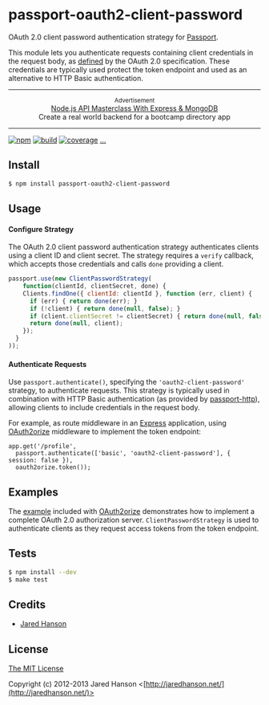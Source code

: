 # passport-oauth2-client-password

OAuth 2.0 client password authentication strategy for [Passport](https://github.com/jaredhanson/passport).

This module lets you authenticate requests containing client credentials in the
request body, as [defined](http://tools.ietf.org/html/draft-ietf-oauth-v2-27#section-2.3.1)
by the OAuth 2.0 specification.  These credentials are typically used protect
the token endpoint and used as an alternative to HTTP Basic authentication.

---

<p align="center">
  <sup>Advertisement</sup>
  <br>
  <a href="https://click.linksynergy.com/link?id=D*o7yui4/NM&offerid=507388.2609434&type=2&murl=https%3A%2F%2Fwww.udemy.com%2Fcourse%2Fnodejs-api-masterclass%2F&u1=Ius3vVkJ3XVRPjqYb7g5YZNfcwKVDaXt4Y3yy6cQe6YnPBuctE4XdNGVXalQgXP">Node.js API Masterclass With Express & MongoDB</a><br>Create a real world backend for a bootcamp directory app
</p>

---

[![npm](https://img.shields.io/npm/v/passport-oauth2-client-password.svg)](https://www.npmjs.com/package/passport-oauth2-client-password)
[![build](https://img.shields.io/travis/jaredhanson/passport-oauth2-client-password.svg)](https://travis-ci.org/jaredhanson/passport-oauth2-client-password)
[![coverage](https://img.shields.io/coveralls/jaredhanson/passport-oauth2-client-password.svg)](https://coveralls.io/github/jaredhanson/passport-oauth2-client-password)
[...](https://github.com/jaredhanson/passport-oauth2-client-password/wiki/Status)

## Install

```sh
$ npm install passport-oauth2-client-password
```

## Usage

#### Configure Strategy

The OAuth 2.0 client password authentication strategy authenticates clients
using a client ID and client secret.  The strategy requires a `verify` callback,
which accepts those credentials and calls `done` providing a client.

```js
passport.use(new ClientPasswordStrategy(
    function(clientId, clientSecret, done) {
    Clients.findOne({ clientId: clientId }, function (err, client) {
      if (err) { return done(err); }
      if (!client) { return done(null, false); }
      if (client.clientSecret != clientSecret) { return done(null, false); }
      return done(null, client);
    });
  }
));
```

#### Authenticate Requests

Use `passport.authenticate()`, specifying the `'oauth2-client-password'`
strategy, to authenticate requests.  This strategy is typically used in
combination with HTTP Basic authentication (as provided by [passport-http](https://github.com/jaredhanson/passport-http)),
allowing clients to include credentials in the request body.

For example, as route middleware in an [Express](http://expressjs.com/)
application, using [OAuth2orize](https://github.com/jaredhanson/oauth2orize)
middleware to implement the token endpoint:

```
app.get('/profile', 
  passport.authenticate(['basic', 'oauth2-client-password'], { session: false }),
  oauth2orize.token());
```

## Examples

The [example](https://github.com/jaredhanson/oauth2orize/tree/master/examples/express2)
included with [OAuth2orize](https://github.com/jaredhanson/oauth2orize)
demonstrates how to implement a complete OAuth 2.0 authorization server.
`ClientPasswordStrategy` is used to authenticate clients as they request access
tokens from the token endpoint.

## Tests

```sh
$ npm install --dev
$ make test
```

## Credits

  - [Jared Hanson](http://github.com/jaredhanson)

## License

[The MIT License](http://opensource.org/licenses/MIT)

Copyright (c) 2012-2013 Jared Hanson <[http://jaredhanson.net/](http://jaredhanson.net/)>


